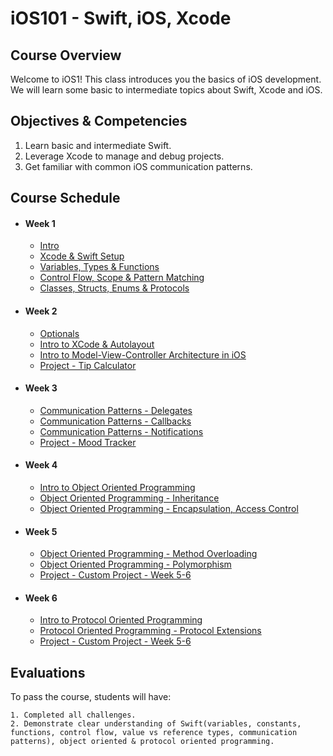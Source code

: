 # iOS101 - Swift, iOS, Xcode

## Course Overview

Welcome to iOS1! This class introduces you the basics of iOS development. We will learn some basic to intermediate topics about Swift, Xcode and iOS.

## Objectives & Competencies

1. Learn basic and intermediate Swift.
2. Leverage Xcode to manage and debug projects.
3. Get familiar with common iOS communication patterns.

## Course Schedule

- #### Week 1
    - [Intro](00-Intro)
    - [Xcode & Swift Setup](01-Xcode-Swift-Setup)
    - [Variables, Types & Functions](02-Variables-Types-Functions)
    - [Control Flow, Scope & Pattern Matching](03-Control-Flow-&-Pattern-Matching)
    - [Classes, Structs, Enums & Protocols](04-Swift-Types)

- #### Week 2
    - [Optionals](05-Optionals)
    - [Intro to XCode & Autolayout](06-Intro-To-XCode-&-Autolayout)
    - [Intro to Model-View-Controller Architecture in iOS](07-Intro-to-MVC-iOS)
    - [Project - Tip Calculator]()

- #### Week 3
    - [Communication Patterns - Delegates](08-Communication-Patterns-Delegates)
    - [Communication Patterns - Callbacks](09-Communication-Patterns-Callbacks)
    - [Communication Patterns - Notifications](10-Communication-Patterns-Notifications)
    - [Project - Mood Tracker]()
    
- #### Week 4
    - [Intro to Object Oriented Programming](05-Intro-to-object-oriented-programming)
    - [Object Oriented Programming - Inheritance](06-OOP-Inheritance)
    - [Object Oriented Programming - Encapsulation, Access Control](06-OOP-Encapsulation)
    
- #### Week 5
    - [Object Oriented Programming - Method Overloading](06-Method-Overloading)
    - [Object Oriented Programming - Polymorphism](06-OOP-Polymorphism)
    - [Project - Custom Project - Week 5-6](10-Custom-Project)
    
- #### Week 6
    - [Intro to Protocol Oriented Programming](06-Protocol)
    - [Protocol Oriented Programming - Protocol Extensions](06-Protocol-Extensions)
    - [Project - Custom Project - Week 5-6](10-Custom-Project)
    
## Evaluations

To pass the course, students will have:

    1. Completed all challenges.
    2. Demonstrate clear understanding of Swift(variables, constants, functions, control flow, value vs reference types, communication patterns), object oriented & protocol oriented programming.
    
